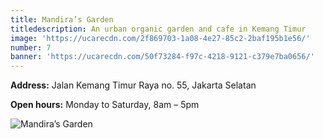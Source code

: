 ```yaml
---
title: Mandira’s Garden
titledescription: An urban organic garden and cafe in Kemang Timur
image: 'https://ucarecdn.com/2f869703-1a08-4e27-85c2-2baf195b1e56/'
number: 7
banner: 'https://ucarecdn.com/50f73284-f97c-4218-9121-c379e7ba0656/'
---
```

**Address:** Jalan Kemang Timur Raya no. 55, Jakarta Selatan

**Open hours:** Monday to Saturday, 8am – 5pm

![Mandira’s Garden](https://ucarecdn.com/3a8ee381-fc57-4fea-a387-78480b436ede/ "Mandira’s Garden")
